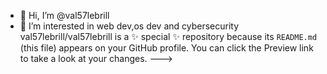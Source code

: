 - 👋 Hi, I’m @val57lebrill
- 👀 I’m interested in web dev,os dev and cybersecurity
val57lebrill/val57lebrill is a ✨ special ✨ repository because its `README.md` (this file) appears on your GitHub profile.
You can click the Preview link to take a look at your changes.
--->
